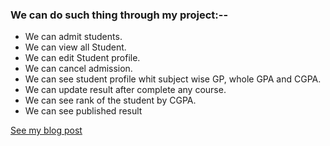 ### We can do such thing through my project:--

- We can admit students.
- We can view all Student.
- We can edit Student profile.
- We can cancel admission.
- We can see student profile whit subject wise GP, whole  GPA and CGPA.
- We can update result after complete any course.
- We can see rank of the student by CGPA.
- We can see published result


[See my blog post](https://mahmudul7959.blogspot.com/2018/06/project-on-student-profile-with-all.html)
